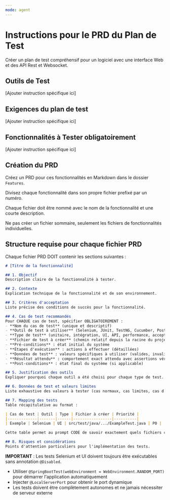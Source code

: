 ```yaml
---
mode: agent
---
```

# Instructions pour le PRD du Plan de Test

Créer un plan de test compréhensif pour un logiciel avec une interface Web et des API Rest et Websocket.

## Outils de Test

[Ajouter instruction spécifique ici]

## Exigences du plan de test

[Ajouter instruction spécifique ici]

## Fonctionnalités à Tester obligatoirement

[Ajouter instruction spécifique ici]

## Création du PRD

Créez un PRD pour ces fonctionnalités en Markdown dans le dossier `Features`.

Divisez chaque fonctionnalité dans son propre fichier prefixé par un numéro.

Chaque fichier doit être nommé avec le nom de la fonctionnalité et une courte description.

Ne pas créer un fichier sommaire, seulement les fichiers de fonctionnalités individuelles.

## Structure requise pour chaque fichier PRD

Chaque fichier PRD DOIT contenir les sections suivantes :
``` markdown
# [Titre de la fonctionnalité]

## 1. Objectif
Description claire de la fonctionnalité à tester.

## 2. Contexte
Explication technique de la fonctionnalité et de son environnement.

## 3. Critères d'acceptation
Liste précise des conditions de succès pour la fonctionnalité.

## 4. Cas de test recommandés
Pour CHAQUE cas de test, spécifier OBLIGATOIREMENT :
- **Nom du cas de test** (unique et descriptif)
- **Outil de test à utiliser** (Selenium, JUnit, TestNG, Cucumber, Postman, Robot Framework, JMeter)
- **Type de test** (unitaire, intégration, UI, API, performance, acceptation)
- **Fichier de test à créer** (chemin relatif depuis la racine du projet, ex: `src/test/java/com/agora/monitoring/ui/DataRefreshSeleniumTest.java`)
- **Pré-conditions** : état initial du système
- **Étapes d'exécution** : actions à effectuer (détaillées)
- **Données de test** : valeurs spécifiques à utiliser (valides, invalides, limites)
- **Résultat attendu** : comportement exact attendu avec assertions vérifiables
- **Post-conditions** : état final du système (si applicable)

## 5. Justification des outils
Expliquer pourquoi chaque outil a été choisi pour chaque type de test.

## 6. Données de test et valeurs limites
Liste exhaustive des valeurs à tester (cas normaux, cas limites, cas d'erreur).

## 7. Mapping des tests
Table récapitulative au format :

| Cas de test | Outil | Type | Fichier à créer | Priorité |
|-------------|-------|------|-----------------|----------|
| Exemple | Selenium | UI | src/test/java/.../ExampleTest.java | P0 |

Cette table permet au prompt CODE de savoir exactement quels fichiers créer.

## 8. Risques et considérations
Points d'attention particuliers pour l'implémentation des tests.

```

**IMPORTANT** : Les tests Selenium et UI doivent toujours être exécutables sans annotation `@Disabled`.
- Utiliser `@SpringBootTest(webEnvironment = WebEnvironment.RANDOM_PORT)` pour démarrer l'application automatiquement
- Injecter `@LocalServerPort` pour obtenir le port dynamique
- Les tests doivent être complètement autonomes et ne jamais nécessiter de serveur externe
